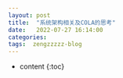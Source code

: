 ```yaml
---
layout: post
title:  "系统架构相关及COLA的思考"
date:   2022-07-27 16:14:00
categories: 
tags:  zengzzzzz-blog
---
```


* content
{:toc}

  
&nbsp;
